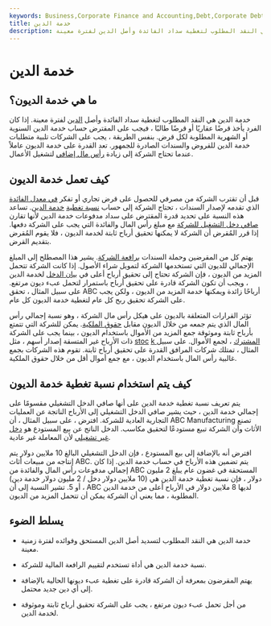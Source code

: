 ```yaml
---
keywords: Business,Corporate Finance and Accounting,Debt,Corporate Debt
title: خدمة الدين
description: خدمة الدين هي النقد المطلوب لتغطية سداد الفائدة وأصل الدين لفترة معينة.
---
```


# خدمة الدين
## ما هي خدمة الديون؟

خدمة الدين هي النقد المطلوب لتغطية سداد الفائدة وأصل [الدين](/debt) لفترة معينة. إذا كان الفرد يأخذ قرضًا عقاريًا أو قرضًا طالبًا ، فيجب على المقترض حساب خدمة الدين السنوية أو الشهرية المطلوبة لكل قرض. بنفس الطريقة ، يجب على الشركات تلبية متطلبات خدمة الدين للقروض والسندات الصادرة للجمهور. تعد القدرة على خدمة الديون عاملاً عندما تحتاج الشركة إلى زيادة [رأس مال إضافي](/capital) لتشغيل الأعمال.

## كيف تعمل خدمة الديون

قبل أن تقترب الشركة من مصرفي للحصول على قرض تجاري أو تفكر [في معدل الفائدة](/interestrate) الذي تقدمه لإصدار السندات ، تحتاج الشركة إلى حساب [نسبة تغطية](/dscr) [خدمة الدين](/dscr). تساعد هذه النسبة على تحديد قدرة المقترض على سداد مدفوعات خدمة الدين لأنها تقارن [صافي دخل التشغيل للشركة](/noi) مع مبلغ رأس المال والفائدة التي يجب على الشركة دفعها. إذا قرر المُقرض أن الشركة لا يمكنها تحقيق أرباح ثابتة لخدمة الديون ، فلا يقوم المُقرض بتقديم القرض.

يهتم كل من المقرضين وحملة السندات [برافعة الشركة](/leverage). يشير هذا المصطلح إلى المبلغ الإجمالي للديون التي تستخدمها الشركة لتمويل شراء الأصول. إذا كانت الشركة تتحمل المزيد من الديون ، فإن الشركة تحتاج إلى تحقيق أرباح أعلى في [بيان الدخل](/incomestatement) لخدمة الدين ، ويجب أن تكون الشركة قادرة على تحقيق أرباح باستمرار لتحمل عبء ديون مرتفع. على سبيل المثال ، تحقق ABC أرباحًا زائدة ويمكنها خدمة المزيد من الديون ، ولكن يجب على الشركة تحقيق ربح كل عام لتغطية خدمة الديون كل عام.

تؤثر القرارات المتعلقة بالديون على هيكل رأس مال الشركة ، وهو نسبة إجمالي رأس المال الذي يتم جمعه من خلال الديون مقابل [حقوق الملكية](/equity). يمكن للشركة التي تتمتع بأرباح ثابتة وموثوقة جمع المزيد من الأموال باستخدام الديون ، بينما يجب على الشركة ذات الأرباح غير المتسقة إصدار أسهم ، مثل [stoc](/commonstock) [k المشترك](/commonstock) ، لجمع الأموال. على سبيل المثال ، تمتلك شركات المرافق القدرة على تحقيق أرباح ثابتة. تقوم هذه الشركات بجمع غالبية رأس المال باستخدام الديون ، مع جمع أموال أقل من خلال حقوق الملكية.

## كيف يتم استخدام نسبة تغطية خدمة الديون

يتم تعريف نسبة تغطية خدمة الدين على أنها صافي الدخل التشغيلي مقسومًا على إجمالي خدمة الدين ، حيث يشير صافي الدخل التشغيلي إلى الأرباح الناتجة عن العمليات التجارية العادية للشركة. افترض ، على سبيل المثال ، أن ABC Manufacturing تصنع الأثاث وأن الشركة تبيع مستودعًا لتحقيق مكاسب. الدخل الناتج عن بيع المستودع هو [دخل غير تشغيلي](/non-operating-income) لأن المعاملة غير عادية.

افترض أنه بالإضافة إلى بيع المستودع ، فإن الدخل التشغيلي البالغ 10 ملايين دولار يتم إنتاجه من مبيعات أثاث ABC. يتم تضمين هذه الأرباح في حساب خدمة الدين. إذا كان إجمالي مدفوعات رأس المال والفائدة من ABC المستحقة في غضون عام يبلغ 2 مليون دولار ، فإن نسبة تغطية خدمة الدين هي (10 ملايين دولار دخل / 2 مليون دولار خدمة دين) ، أو 5. تشير النسبة إلى أن ABC لديها 8 ملايين دولار في الأرباح أعلى من خدمة الدين المطلوبة ، مما يعني أن الشركة يمكن أن تتحمل المزيد من الديون.

## يسلط الضوء

- خدمة الدين هي النقد المطلوب لتسديد أصل الدين المستحق وفوائده لفترة زمنية معينة.

- نسبة خدمة الدين هي أداة تستخدم لتقييم الرافعة المالية للشركة.

- يهتم المقرضون بمعرفة أن الشركة قادرة على تغطية عبء ديونها الحالية بالإضافة إلى أي دين جديد محتمل.

- من أجل تحمل عبء ديون مرتفع ، يجب على الشركة تحقيق أرباح ثابتة وموثوقة لخدمة الدين.


